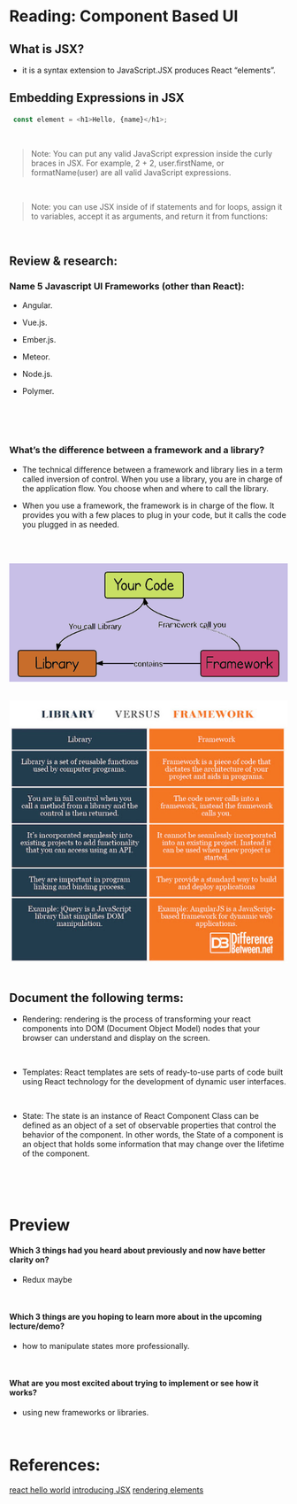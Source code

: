 # Reading: Component Based UI


## What is JSX?
-  it is a syntax extension to JavaScript.JSX produces React “elements”.

## Embedding Expressions in JSX
```js
 const element = <h1>Hello, {name}</h1>;
 ```

<br/> 

> Note: You can put any valid JavaScript expression inside the curly braces in JSX. For example, 2 + 2, user.firstName, or formatName(user) are all valid JavaScript expressions.
<br/> 


> Note: you can use JSX inside of if statements and for loops, assign it to variables, accept it as arguments, and return it from functions:

<br/> 


## Review  & research:

### Name 5 Javascript UI Frameworks (other than React):

- Angular.

- Vue.js. 

- Ember.js.

- Meteor. 
 
- Node.js. 

- Polymer.

<br/> 
<br/> 
<br/> 


### What’s the difference between a framework and a library?

- The technical difference between a framework and library lies in a term called inversion of control. When you use a library, you are in charge of the application flow. You choose when and where to call the library. 

- When you use a framework, the framework is in charge of the flow. It provides you with a few places to plug in your code, but it calls the code you plugged in as needed.

<br/>
<br/>

![](../images/DqCkT.png)
<br/>
<br/>

![](../images/unnamed.jpg)
<br/>
<br/>


## Document the following terms:

- Rendering:  rendering is the process of transforming your react components into DOM (Document Object Model) nodes that your browser can understand and display on the screen.
<br/> 


- Templates: React templates are sets of ready-to-use parts of code built using React technology for the development of dynamic user interfaces.
<br/> 


- State: The state is an instance of React Component Class can be defined as an object of a set of observable properties that control the behavior of the component. In other words, the State of a component is an object that holds some information that may change over the lifetime of the component.
<br/> 
<br/> 
<br/> 


# Preview
#### Which 3 things had you heard about previously and now have better clarity on?
- Redux maybe
<br/> 

#### Which 3 things are you hoping to learn more about in the upcoming lecture/demo?
- how to manipulate states more professionally.
<br/> 


#### What are you most excited about trying to implement or see how it works?
- using new frameworks or libraries.
<br/> 


# References:
[react hello world](https://facebook.github.io/react/docs/hello-world.html)
[introducing JSX](https://facebook.github.io/react/docs/introducing-jsx.html)
[rendering elements](https://facebook.github.io/react/docs/rendering-elements.html)


